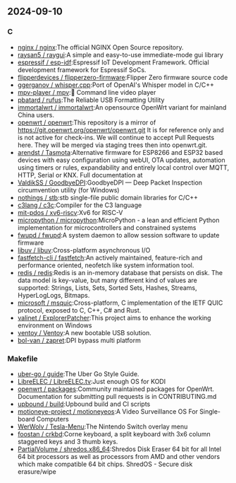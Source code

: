 ## 2024-09-10

### C

* [nginx / nginx](https://github.com/nginx/nginx):The official NGINX Open Source repository.
* [raysan5 / raygui](https://github.com/raysan5/raygui):A simple and easy-to-use immediate-mode gui library
* [espressif / esp-idf](https://github.com/espressif/esp-idf):Espressif IoT Development Framework. Official development framework for Espressif SoCs.
* [flipperdevices / flipperzero-firmware](https://github.com/flipperdevices/flipperzero-firmware):Flipper Zero firmware source code
* [ggerganov / whisper.cpp](https://github.com/ggerganov/whisper.cpp):Port of OpenAI's Whisper model in C/C++
* [mpv-player / mpv](https://github.com/mpv-player/mpv):🎥 Command line video player
* [pbatard / rufus](https://github.com/pbatard/rufus):The Reliable USB Formatting Utility
* [immortalwrt / immortalwrt](https://github.com/immortalwrt/immortalwrt):An opensource OpenWrt variant for mainland China users.
* [openwrt / openwrt](https://github.com/openwrt/openwrt):This repository is a mirror of https://git.openwrt.org/openwrt/openwrt.git It is for reference only and is not active for check-ins. We will continue to accept Pull Requests here. They will be merged via staging trees then into openwrt.git.
* [arendst / Tasmota](https://github.com/arendst/Tasmota):Alternative firmware for ESP8266 and ESP32 based devices with easy configuration using webUI, OTA updates, automation using timers or rules, expandability and entirely local control over MQTT, HTTP, Serial or KNX. Full documentation at
* [ValdikSS / GoodbyeDPI](https://github.com/ValdikSS/GoodbyeDPI):GoodbyeDPI — Deep Packet Inspection circumvention utility (for Windows)
* [nothings / stb](https://github.com/nothings/stb):stb single-file public domain libraries for C/C++
* [c3lang / c3c](https://github.com/c3lang/c3c):Compiler for the C3 language
* [mit-pdos / xv6-riscv](https://github.com/mit-pdos/xv6-riscv):Xv6 for RISC-V
* [micropython / micropython](https://github.com/micropython/micropython):MicroPython - a lean and efficient Python implementation for microcontrollers and constrained systems
* [fwupd / fwupd](https://github.com/fwupd/fwupd):A system daemon to allow session software to update firmware
* [libuv / libuv](https://github.com/libuv/libuv):Cross-platform asynchronous I/O
* [fastfetch-cli / fastfetch](https://github.com/fastfetch-cli/fastfetch):An actively maintained, feature-rich and performance oriented, neofetch like system information tool.
* [redis / redis](https://github.com/redis/redis):Redis is an in-memory database that persists on disk. The data model is key-value, but many different kind of values are supported: Strings, Lists, Sets, Sorted Sets, Hashes, Streams, HyperLogLogs, Bitmaps.
* [microsoft / msquic](https://github.com/microsoft/msquic):Cross-platform, C implementation of the IETF QUIC protocol, exposed to C, C++, C# and Rust.
* [valinet / ExplorerPatcher](https://github.com/valinet/ExplorerPatcher):This project aims to enhance the working environment on Windows
* [ventoy / Ventoy](https://github.com/ventoy/Ventoy):A new bootable USB solution.
* [bol-van / zapret](https://github.com/bol-van/zapret):DPI bypass multi platform

### Makefile

* [uber-go / guide](https://github.com/uber-go/guide):The Uber Go Style Guide.
* [LibreELEC / LibreELEC.tv](https://github.com/LibreELEC/LibreELEC.tv):Just enough OS for KODI
* [openwrt / packages](https://github.com/openwrt/packages):Community maintained packages for OpenWrt. Documentation for submitting pull requests is in CONTRIBUTING.md
* [upbound / build](https://github.com/upbound/build):Upbound build and CI scripts
* [motioneye-project / motioneyeos](https://github.com/motioneye-project/motioneyeos):A Video Surveillance OS For Single-board Computers
* [WerWolv / Tesla-Menu](https://github.com/WerWolv/Tesla-Menu):The Nintendo Switch overlay menu
* [foostan / crkbd](https://github.com/foostan/crkbd):Corne keyboard, a split keyboard with 3x6 column staggered keys and 3 thumb keys.
* [PartialVolume / shredos.x86_64](https://github.com/PartialVolume/shredos.x86_64):Shredos Disk Eraser 64 bit for all Intel 64 bit processors as well as processors from AMD and other vendors which make compatible 64 bit chips. ShredOS - Secure disk erasure/wipe
